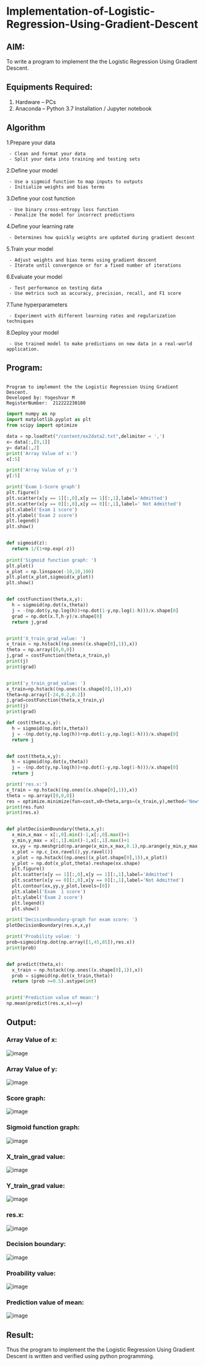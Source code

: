 # Implementation-of-Logistic-Regression-Using-Gradient-Descent

## AIM:
To write a program to implement the the Logistic Regression Using Gradient Descent.

## Equipments Required:
1. Hardware – PCs
2. Anaconda – Python 3.7 Installation / Jupyter notebook

## Algorithm
1.Prepare your data

     - Clean and format your data
     - Split your data into training and testing sets
     
2.Define your model

     - Use a sigmoid function to map inputs to outputs
     - Initialize weights and bias terms
     
3.Define your cost function

     - Use binary cross-entropy loss function
     - Penalize the model for incorrect predictions
     
4.Define your learning rate

     - Determines how quickly weights are updated during gradient descent
     
5.Train your model

     - Adjust weights and bias terms using gradient descent
     - Iterate until convergence or for a fixed number of iterations
     
6.Evaluate your model

     - Test performance on testing data
     - Use metrics such as accuracy, precision, recall, and F1 score
     
7.Tune hyperparameters

     - Experiment with different learning rates and regularization techniques
     
8.Deploy your model

     - Use trained model to make predictions on new data in a real-world application.

## Program:
```

Program to implement the the Logistic Regression Using Gradient Descent.
Developed by: Yogeshvar M
RegisterNumber:  212222230180

```
```python
import numpy as np
import matplotlib.pyplot as plt
from scipy import optimize

data = np.loadtxt("/content/ex2data2.txt",delimiter = ',')
x= data[:,[0,1]]
y= data[:,2]
print('Array Value of x:')
x[:5]

print('Array Value of y:')
y[:5]

print('Exam 1-Score graph')
plt.figure()
plt.scatter(x[y == 1][:,0],x[y == 1][:,1],label='Admitted')
plt.scatter(x[y == 0][:,0],x[y == 0][:,1],label=' Not Admitted')
plt.xlabel('Exam 1 score')
plt.ylabel('Exam 2 score')
plt.legend()
plt.show()


def sigmoid(z):
  return 1/(1+np.exp(-z))
  
print('Sigmoid function graph: ')
plt.plot()
x_plot = np.linspace(-10,10,100)
plt.plot(x_plot,sigmoid(x_plot))
plt.show()


def costFunction(theta,x,y):
  h = sigmoid(np.dot(x,theta))
  j = -(np.dot(y,np.log(h))+np.dot(1-y,np.log(1-h)))/x.shape[0]
  grad = np.dot(x.T,h-y)/x.shape[0]
  return j,grad


print('X_train_grad_value: ')
x_train = np.hstack((np.ones((x.shape[0],1)),x))
theta = np.array([0,0,0])
j,grad = costFunction(theta,x_train,y)
print(j)
print(grad)


print('y_train_grad_value: ')
x_train=np.hstack((np.ones((x.shape[0],1)),x))
theta=np.array([-24,0.2,0.2])
j,grad=costFunction(theta,x_train,y)
print(j)
print(grad)

def cost(theta,x,y):
  h = sigmoid(np.dot(x,theta))
  j = -(np.dot(y,np.log(h))+np.dot(1-y,np.log(1-h)))/x.shape[0]
  return j


def cost(theta,x,y):
  h = sigmoid(np.dot(x,theta))
  j = -(np.dot(y,np.log(h))+np.dot(1-y,np.log(1-h)))/x.shape[0]
  return j

print('res.x:')
x_train = np.hstack((np.ones((x.shape[0],1)),x))
theta = np.array([0,0,0])
res = optimize.minimize(fun=cost,x0=theta,args=(x_train,y),method='Newton-CG',jac=gradient)
print(res.fun)
print(res.x)


def plotDecisionBoundary(theta,x,y):
  x_min,x_max = x[:,0].min()-1,x[:,0].max()+1
  y_min,y_max = x[:,1].min()-1,x[:,1].max()+1
  xx,yy = np.meshgrid(np.arange(x_min,x_max,0.1),np.arange(y_min,y_max,0.1))
  x_plot = np.c_[xx.ravel(),yy.ravel()]
  x_plot = np.hstack((np.ones((x_plot.shape[0],1)),x_plot))
  y_plot = np.dot(x_plot,theta).reshape(xx.shape)
  plt.figure()
  plt.scatter(x[y == 1][:,0],x[y == 1][:,1],label='Admitted')
  plt.scatter(x[y == 0][:,0],x[y == 0][:,1],label='Not Admitted')
  plt.contour(xx,yy,y_plot,levels=[0])
  plt.xlabel('Exam  1 score')
  plt.ylabel('Exam 2 score')
  plt.legend()
  plt.show()

print('DecisionBoundary-graph for exam score: ')
plotDecisionBoundary(res.x,x,y)

print('Proability value: ')
prob=sigmoid(np.dot(np.array([1,45,85]),res.x))
print(prob)


def predict(theta,x):
  x_train = np.hstack((np.ones((x.shape[0],1)),x))
  prob = sigmoid(np.dot(x_train,theta))
  return (prob >=0.5).astype(int)


print('Prediction value of mean:')
np.mean(predict(res.x,x)==y)
```

## Output:

### Array Value of x:

![image](https://github.com/aldrinlijo04/-Implementation-of-Logistic-Regression-Using-Gradient-Descent/assets/118544279/ed001725-5edd-471b-b148-3c19ad666037)

### Array Value of y:

![image](https://github.com/aldrinlijo04/-Implementation-of-Logistic-Regression-Using-Gradient-Descent/assets/118544279/a5831b88-fff2-4b7c-b837-7de914ed841c)

### Score graph:

![image](https://github.com/aldrinlijo04/-Implementation-of-Logistic-Regression-Using-Gradient-Descent/assets/118544279/88ea3c7f-3eab-4353-9d5f-6d03d43021b5)

### Sigmoid function graph:

![image](https://github.com/aldrinlijo04/-Implementation-of-Logistic-Regression-Using-Gradient-Descent/assets/118544279/835cbc62-3e69-47e2-aa83-8b3100625511)

### X_train_grad value:

![image](https://github.com/aldrinlijo04/-Implementation-of-Logistic-Regression-Using-Gradient-Descent/assets/118544279/cb00454e-6b62-4550-a2bf-42432855a0a0)

### Y_train_grad value:

![image](https://github.com/aldrinlijo04/-Implementation-of-Logistic-Regression-Using-Gradient-Descent/assets/118544279/633aa7bc-92f3-478a-a545-30f77212c647)

### res.x:

![image](https://github.com/aldrinlijo04/-Implementation-of-Logistic-Regression-Using-Gradient-Descent/assets/118544279/ee41736b-eaa9-4a1f-bdfc-f0b1f803f17d)

### Decision boundary:

![image](https://github.com/aldrinlijo04/-Implementation-of-Logistic-Regression-Using-Gradient-Descent/assets/118544279/7c038a28-ff8b-4a28-b606-c2df16b57c56)

### Proability value:

![image](https://github.com/aldrinlijo04/-Implementation-of-Logistic-Regression-Using-Gradient-Descent/assets/118544279/4bd5bf31-260c-4425-bc01-dfde0f94b42a)

### Prediction value of mean:

![image](https://github.com/aldrinlijo04/-Implementation-of-Logistic-Regression-Using-Gradient-Descent/assets/118544279/4a9ba633-e9f5-4e7f-a8b8-096fab4de359)

## Result:
Thus the program to implement the the Logistic Regression Using Gradient Descent is written and verified using python programming.
